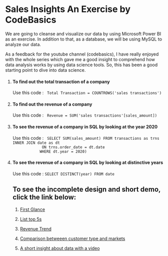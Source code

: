 # Sales Insights An Exercise by CodeBasics
We are going to cleanse and visualize our data by using Microsoft Power BI as an exercise. In addition to that,  as a database, we will be using MySQL to analyze our data.

As a feedback for the youtube channel (codebasics), I have really enjoyed with the whole series which gave me a good insight to comprehend how data analysis works by using data science tools. So, this has been a good starting point to dive into data science.

<ol type = '1'>
   <li>
       <h4> To find out the total transaction of a company </h4> <p> Use this code : <code> Total Transaction = COUNTROWS('sales transactions') </code> </p> 
   </li>
 
  <li>
      <h4> To find out the revenue of a company </h4> <p> Use this code : <code> Revenue = SUM('sales transactions'[sales_amount]) </code> </p> 
   </li>
   
   <li>
      <h4> To see the revenue of a company in SQL by looking at the year 2020 </h4> <p> Use this code :
      <code> SELECT SUM(sales_amount) FROM transactions as trns INNER JOIN date as dt
             ON trns.order_date = dt.date
            WHERE dt.year = 2020) </code> </p> 
   </li>
   
   <li>
      <h4> To see the revenue of a company in SQL by looking at distinctive years </h4> <p> Use this code :
      <code>SELECT DISTINCT(year) FROM date </code> </p> 
   </li>
</ul>


<h2> To see the incomplete design and short demo, click the link below: </h2>

<ol type = "1">

<li>
    <p>
       <a href="https://user-images.githubusercontent.com/110297297/191347007-36945647-3e36-4c95-9162-5c77513844d2.png">First Glance</a>
   </p>
</li>

<li>

<p>
    <a href= "https://user-images.githubusercontent.com/110297297/190251453-0e4c7a6c-9812-415b-afc1-77c3cc9773dd.png"> List top 5s </a>  
</p>
</li>

<li>
<p>
   <a href= "https://user-images.githubusercontent.com/110297297/190251598-8473c05c-6432-4889-80a5-9a5e32662e78.png"> Revenue Trend  </a>
</p>
</li>


<li>
<p>
   <a href= "https://user-images.githubusercontent.com/110297297/190251598-8473c05c-6432-4889-80a5-9a5e32662e78.png"> Comparison betweeen customer type and markets  </a>
</p>
</li>




<li>
<p>
  <a href= "https://user-images.githubusercontent.com/110297297/190001961-0e0fd3f6-d3ed-4c11-8225-761cf50a9c10.mp4" > A short insight about data with a video </a>
</p>
</li>


</ol>






